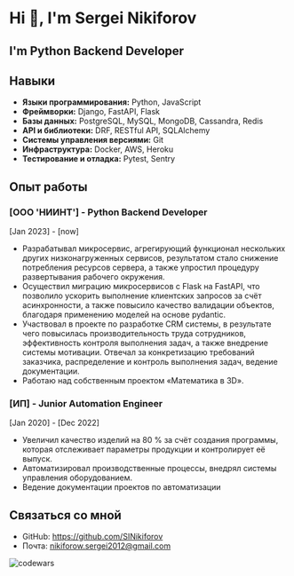 # Hi 👋, I'm Sergei Nikiforov

## I'm Python Backend Developer

## Навыки

- **Языки программирования:** Python, JavaScript
- **Фреймворки:** Django, FastAPI, Flask
- **Базы данных:** PostgreSQL, MySQL, MongoDB, Cassandra, Redis
- **API и библиотеки:** DRF, RESTful API, SQLAlchemy
- **Системы управления версиями:** Git
- **Инфраструктура:** Docker, AWS, Heroku
- **Тестирование и отладка:** Pytest, Sentry

## Опыт работы

### [ООО 'НИИНТ'] - Python Backend Developer
[Jan 2023] - [now]

- Разрабатывал микросервис, агрегирующий функционал нескольких других низконагруженных сервисов, результатом стало снижение потребления ресурсов сервера, а также упростил процедуру развертывания рабочего окружения. 
- Осуществил миграцию микросервисов с Flask на FastAPI, что позволило ускорить выполнение клиентских запросов за счёт асинхронности, а также повысило качество валидации объектов,  благодаря применению моделей на основе pydantic.
- Участвовал в проекте по разработке CRM системы, в результате чего повысилась  производительность труда сотрудников, эффективность контроля выполнения задач,  а также внедрение системы мотивации.
Отвечал за конкретизацию требований заказчика, распределение и контроль выполнения задач, ведение документации.
- Работаю над собственным  проектом  «Математика в 3D».


### [ИП] - Junior Automation Engineer
[Jan 2020] - [Dec 2022]

- Увеличил качество изделий на 80 % за счёт создания программы, которая отслеживает параметры продукции и контролирует её выпуск.
- Автоматизировал производственные процессы,  внедрял системы управления оборудованием.
- Ведение документации проектов по автоматизации

## Связаться со мной

- GitHub: https://github.com/SINikiforov
- Почта: nikiforow.sergei2012@gmail.com

![codewars](https://www.codewars.com/users/SINikiforov/badges/large)

